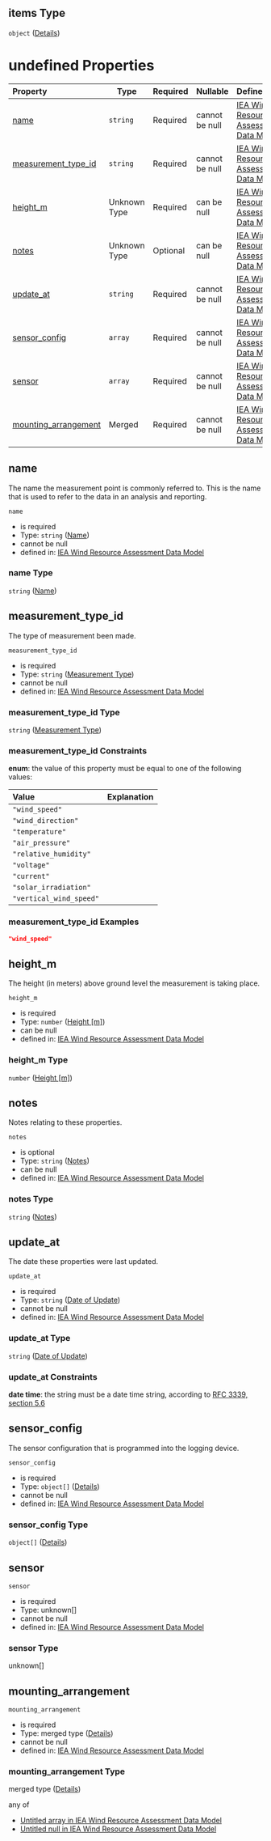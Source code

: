 ## items Type

`object` ([Details](iea43_wra_data_model-properties-measurement-location-items-properties-measurement-point-items.md))

# undefined Properties

| Property                                      | Type         | Required | Nullable       | Defined by                                                                                                                                                                                                                                                                                                                                                                                         |
| :-------------------------------------------- | ------------ | -------- | -------------- | :------------------------------------------------------------------------------------------------------------------------------------------------------------------------------------------------------------------------------------------------------------------------------------------------------------------------------------------------------------------------------------------------- |
| [name](#name)                                 | `string`     | Required | cannot be null | [IEA Wind Resource Assessment Data Model](iea43_wra_data_model-properties-measurement-location-items-properties-measurement-point-items-properties-name.md "https&#x3A;//github.com/IEA-Task-43/digital_wra_data_standard/tree/master/iea43_wra_data_model.schema.json#/properties/measurement_location/items/properties/measurement_point/items/properties/name")                                 |
| [measurement_type_id](#measurement_type_id)   | `string`     | Required | cannot be null | [IEA Wind Resource Assessment Data Model](iea43_wra_data_model-properties-measurement-location-items-properties-measurement-point-items-properties-measurement-type.md "https&#x3A;//github.com/IEA-Task-43/digital_wra_data_standard/tree/master/iea43_wra_data_model.schema.json#/properties/measurement_location/items/properties/measurement_point/items/properties/measurement_type_id")      |
| [height_m](#height_m)                         | Unknown Type | Required | can be null    | [IEA Wind Resource Assessment Data Model](iea43_wra_data_model-properties-measurement-location-items-properties-measurement-point-items-properties-height-m.md "https&#x3A;//github.com/IEA-Task-43/digital_wra_data_standard/tree/master/iea43_wra_data_model.schema.json#/properties/measurement_location/items/properties/measurement_point/items/properties/height_m")                         |
| [notes](#notes)                               | Unknown Type | Optional | can be null    | [IEA Wind Resource Assessment Data Model](iea43_wra_data_model-definitions-notes.md "https&#x3A;//github.com/IEA-Task-43/digital_wra_data_standard/tree/master/iea43_wra_data_model.schema.json#/properties/measurement_location/items/properties/measurement_point/items/properties/notes")                                                                                                       |
| [update_at](#update_at)                       | `string`     | Required | cannot be null | [IEA Wind Resource Assessment Data Model](iea43_wra_data_model-definitions-date-of-update.md "https&#x3A;//github.com/IEA-Task-43/digital_wra_data_standard/tree/master/iea43_wra_data_model.schema.json#/properties/measurement_location/items/properties/measurement_point/items/properties/update_at")                                                                                          |
| [sensor_config](#sensor_config)               | `array`      | Required | cannot be null | [IEA Wind Resource Assessment Data Model](iea43_wra_data_model-properties-measurement-location-items-properties-measurement-point-items-properties-sensor-configuration.md "https&#x3A;//github.com/IEA-Task-43/digital_wra_data_standard/tree/master/iea43_wra_data_model.schema.json#/properties/measurement_location/items/properties/measurement_point/items/properties/sensor_config")        |
| [sensor](#sensor)                             | `array`      | Required | cannot be null | [IEA Wind Resource Assessment Data Model](iea43_wra_data_model-properties-measurement-location-items-properties-measurement-point-items-properties-sensor.md "https&#x3A;//github.com/IEA-Task-43/digital_wra_data_standard/tree/master/iea43_wra_data_model.schema.json#/properties/measurement_location/items/properties/measurement_point/items/properties/sensor")                             |
| [mounting_arrangement](#mounting_arrangement) | Merged       | Required | cannot be null | [IEA Wind Resource Assessment Data Model](iea43_wra_data_model-properties-measurement-location-items-properties-measurement-point-items-properties-mounting_arrangement.md "https&#x3A;//github.com/IEA-Task-43/digital_wra_data_standard/tree/master/iea43_wra_data_model.schema.json#/properties/measurement_location/items/properties/measurement_point/items/properties/mounting_arrangement") |

## name

The name the measurement point is commonly referred to. This is the name that is used to refer to the data in an analysis and reporting.


`name`

-   is required
-   Type: `string` ([Name](iea43_wra_data_model-properties-measurement-location-items-properties-measurement-point-items-properties-name.md))
-   cannot be null
-   defined in: [IEA Wind Resource Assessment Data Model](iea43_wra_data_model-properties-measurement-location-items-properties-measurement-point-items-properties-name.md "https&#x3A;//github.com/IEA-Task-43/digital_wra_data_standard/tree/master/iea43_wra_data_model.schema.json#/properties/measurement_location/items/properties/measurement_point/items/properties/name")

### name Type

`string` ([Name](iea43_wra_data_model-properties-measurement-location-items-properties-measurement-point-items-properties-name.md))

## measurement_type_id

The type of measurement been made.


`measurement_type_id`

-   is required
-   Type: `string` ([Measurement Type](iea43_wra_data_model-properties-measurement-location-items-properties-measurement-point-items-properties-measurement-type.md))
-   cannot be null
-   defined in: [IEA Wind Resource Assessment Data Model](iea43_wra_data_model-properties-measurement-location-items-properties-measurement-point-items-properties-measurement-type.md "https&#x3A;//github.com/IEA-Task-43/digital_wra_data_standard/tree/master/iea43_wra_data_model.schema.json#/properties/measurement_location/items/properties/measurement_point/items/properties/measurement_type_id")

### measurement_type_id Type

`string` ([Measurement Type](iea43_wra_data_model-properties-measurement-location-items-properties-measurement-point-items-properties-measurement-type.md))

### measurement_type_id Constraints

**enum**: the value of this property must be equal to one of the following values:

| Value                   | Explanation |
| :---------------------- | ----------- |
| `"wind_speed"`          |             |
| `"wind_direction"`      |             |
| `"temperature"`         |             |
| `"air_pressure"`        |             |
| `"relative_humidity"`   |             |
| `"voltage"`             |             |
| `"current"`             |             |
| `"solar_irradiation"`   |             |
| `"vertical_wind_speed"` |             |

### measurement_type_id Examples

```json
"wind_speed"
```

## height_m

The height (in meters) above ground level the measurement is taking place.


`height_m`

-   is required
-   Type: `number` ([Height \[m\]](iea43_wra_data_model-properties-measurement-location-items-properties-measurement-point-items-properties-height-m.md))
-   can be null
-   defined in: [IEA Wind Resource Assessment Data Model](iea43_wra_data_model-properties-measurement-location-items-properties-measurement-point-items-properties-height-m.md "https&#x3A;//github.com/IEA-Task-43/digital_wra_data_standard/tree/master/iea43_wra_data_model.schema.json#/properties/measurement_location/items/properties/measurement_point/items/properties/height_m")

### height_m Type

`number` ([Height \[m\]](iea43_wra_data_model-properties-measurement-location-items-properties-measurement-point-items-properties-height-m.md))

## notes

Notes relating to these properties.


`notes`

-   is optional
-   Type: `string` ([Notes](iea43_wra_data_model-definitions-notes.md))
-   can be null
-   defined in: [IEA Wind Resource Assessment Data Model](iea43_wra_data_model-definitions-notes.md "https&#x3A;//github.com/IEA-Task-43/digital_wra_data_standard/tree/master/iea43_wra_data_model.schema.json#/properties/measurement_location/items/properties/measurement_point/items/properties/notes")

### notes Type

`string` ([Notes](iea43_wra_data_model-definitions-notes.md))

## update_at

The date these properties were last updated.


`update_at`

-   is required
-   Type: `string` ([Date of Update](iea43_wra_data_model-definitions-date-of-update.md))
-   cannot be null
-   defined in: [IEA Wind Resource Assessment Data Model](iea43_wra_data_model-definitions-date-of-update.md "https&#x3A;//github.com/IEA-Task-43/digital_wra_data_standard/tree/master/iea43_wra_data_model.schema.json#/properties/measurement_location/items/properties/measurement_point/items/properties/update_at")

### update_at Type

`string` ([Date of Update](iea43_wra_data_model-definitions-date-of-update.md))

### update_at Constraints

**date time**: the string must be a date time string, according to [RFC 3339, section 5.6](https://tools.ietf.org/html/rfc3339 "check the specification")

## sensor_config

The sensor configuration that is programmed into the logging device.


`sensor_config`

-   is required
-   Type: `object[]` ([Details](iea43_wra_data_model-properties-measurement-location-items-properties-measurement-point-items-properties-sensor-configuration-items.md))
-   cannot be null
-   defined in: [IEA Wind Resource Assessment Data Model](iea43_wra_data_model-properties-measurement-location-items-properties-measurement-point-items-properties-sensor-configuration.md "https&#x3A;//github.com/IEA-Task-43/digital_wra_data_standard/tree/master/iea43_wra_data_model.schema.json#/properties/measurement_location/items/properties/measurement_point/items/properties/sensor_config")

### sensor_config Type

`object[]` ([Details](iea43_wra_data_model-properties-measurement-location-items-properties-measurement-point-items-properties-sensor-configuration-items.md))

## sensor




`sensor`

-   is required
-   Type: unknown\[]
-   cannot be null
-   defined in: [IEA Wind Resource Assessment Data Model](iea43_wra_data_model-properties-measurement-location-items-properties-measurement-point-items-properties-sensor.md "https&#x3A;//github.com/IEA-Task-43/digital_wra_data_standard/tree/master/iea43_wra_data_model.schema.json#/properties/measurement_location/items/properties/measurement_point/items/properties/sensor")

### sensor Type

unknown\[]

## mounting_arrangement




`mounting_arrangement`

-   is required
-   Type: merged type ([Details](iea43_wra_data_model-properties-measurement-location-items-properties-measurement-point-items-properties-mounting_arrangement.md))
-   cannot be null
-   defined in: [IEA Wind Resource Assessment Data Model](iea43_wra_data_model-properties-measurement-location-items-properties-measurement-point-items-properties-mounting_arrangement.md "https&#x3A;//github.com/IEA-Task-43/digital_wra_data_standard/tree/master/iea43_wra_data_model.schema.json#/properties/measurement_location/items/properties/measurement_point/items/properties/mounting_arrangement")

### mounting_arrangement Type

merged type ([Details](iea43_wra_data_model-properties-measurement-location-items-properties-measurement-point-items-properties-mounting_arrangement.md))

any of

-   [Untitled array in IEA Wind Resource Assessment Data Model](iea43_wra_data_model-properties-measurement-location-items-properties-measurement-point-items-properties-mounting_arrangement-anyof-0.md "check type definition")
-   [Untitled null in IEA Wind Resource Assessment Data Model](iea43_wra_data_model-properties-measurement-location-items-properties-measurement-point-items-properties-mounting_arrangement-anyof-1.md "check type definition")
